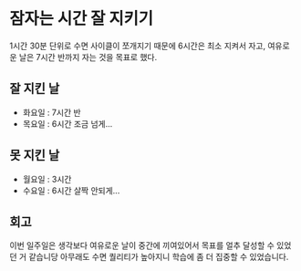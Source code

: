 # 잠자는 시간 잘 지키기
1시간 30분 단위로 수면 사이클이 쪼개지기 때문에
6시간은 최소 지켜서 자고, 여유로운 날은 7시간 반까지 자는 것을 목표로 했다.

## 잘 지킨 날
- 화요일 : 7시간 반
- 목요일 : 6시간 조금 넘게...

## 못 지킨 날
- 월요일 : 3시간
- 수요일 : 6시간 살짝 안되게...

## 회고
이번 일주일은 생각보다 여유로운 날이 중간에 끼여있어서 목표를 얼추 달성할 수 있었던 거 같습니당
아무래도 수면 퀄리티가 높아지니 학습에 좀 더 집중할 수 있었습니다.

